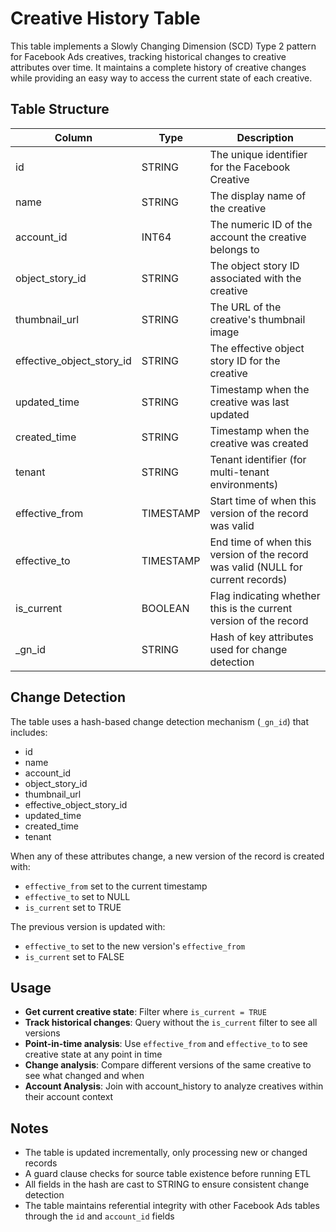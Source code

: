 # Creative History Table

This table implements a Slowly Changing Dimension (SCD) Type 2 pattern for Facebook Ads creatives, tracking historical changes to creative attributes over time. It maintains a complete history of creative changes while providing an easy way to access the current state of each creative.

## Table Structure

| Column          | Type      | Description                                                                                  |
|-----------------|-----------|----------------------------------------------------------------------------------------------|
| id              | STRING    | The unique identifier for the Facebook Creative                                             |
| name            | STRING    | The display name of the creative                                                            |
| account_id      | INT64     | The numeric ID of the account the creative belongs to                                       |
| object_story_id | STRING    | The object story ID associated with the creative                                            |
| thumbnail_url   | STRING    | The URL of the creative's thumbnail image                                                   |
| effective_object_story_id | STRING | The effective object story ID for the creative                                    |
| updated_time    | STRING    | Timestamp when the creative was last updated                                                |
| created_time    | STRING    | Timestamp when the creative was created                                                     |
| tenant          | STRING    | Tenant identifier (for multi-tenant environments)                                           |
| effective_from  | TIMESTAMP | Start time of when this version of the record was valid                                     |
| effective_to    | TIMESTAMP | End time of when this version of the record was valid (NULL for current records)            |
| is_current      | BOOLEAN   | Flag indicating whether this is the current version of the record                           |
| _gn_id          | STRING    | Hash of key attributes used for change detection                                            |

## Change Detection

The table uses a hash-based change detection mechanism (`_gn_id`) that includes:
- id
- name
- account_id
- object_story_id
- thumbnail_url
- effective_object_story_id
- updated_time
- created_time
- tenant

When any of these attributes change, a new version of the record is created with:
- `effective_from` set to the current timestamp
- `effective_to` set to NULL
- `is_current` set to TRUE

The previous version is updated with:
- `effective_to` set to the new version's `effective_from`
- `is_current` set to FALSE

## Usage

- **Get current creative state**: Filter where `is_current = TRUE`
- **Track historical changes**: Query without the `is_current` filter to see all versions
- **Point-in-time analysis**: Use `effective_from` and `effective_to` to see creative state at any point in time
- **Change analysis**: Compare different versions of the same creative to see what changed and when
- **Account Analysis**: Join with account_history to analyze creatives within their account context

## Notes

- The table is updated incrementally, only processing new or changed records
- A guard clause checks for source table existence before running ETL
- All fields in the hash are cast to STRING to ensure consistent change detection
- The table maintains referential integrity with other Facebook Ads tables through the `id` and `account_id` fields 